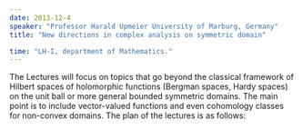 ```yaml
---
date: 2013-12-4
speaker: "Professor Harald Upmeier University of Marburg, Germany"
title: "New directions in complex analysis on symmetric domain"

time: "LH-I, department of Mathematics."
---
```

The Lectures will focus on topics that go beyond the classical framework
of   Hilbert spaces of holomorphic functions (Bergman spaces, Hardy
spaces) on the unit ball or more general bounded symmetric domains. The
main point is to include vector-valued functions and even cohomology
classes for non-convex domains. The plan of the lectures is as follows:
